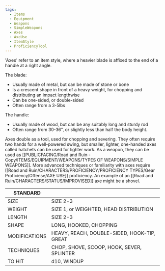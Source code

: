 ```yaml
---
tags:
  - Items
  - Equipment
  - Weapons
  - SimpleWeapons
  - Axes
  - AxeUse
  - ItemStyle
  - ProficiencyTool
---
```

'Axes' refer to an item style, where a heavier blade is affixed to the end of a handle at a right angle.

The blade:
- Usually made of metal, but can be made of stone or bone
- Is a crescent shape in front of a heavy weight, for chopping and distributing an impact lengthwise
- Can be one-sided, or double-sided
- Often range from a 3-5lbs

The handle:
- Usually made of wood, but can be any suitably long and sturdy rod
- Often range from 30-36", or slightly less than half the body height.

Axes double as a tool, used for chopping and severing.
They often require two hands for a well-powered swing, but smaller, lighter, one-handed axes called hatchets can be used for lighter work.
As a weapon, they can be used as [[PUBLICFACING/Road and Ruin - Copy/ITEMS/EQUIPMENT/WEAPONS/TYPES OF WEAPONS/SIMPLE WEAPONS]].
More advanced techniques or familiarity with axes require [[Road and Ruin/CHARACTERS/PROFICIENCY/PROFICIENCY TYPES/Gear Proficiency/Offense/AXE USE]] proficiency.
An example of an [[Road and Ruin/CHARACTERS/STATUS/IMPROVISED]] axe might be a shovel.

| STANDARD      |                                             |
| ------------- | ------------------------------------------- |
| SIZE          | SIZE 2-3                                    |
| WEIGHT        | SIZE 1, or WEIGHTED, HEAD DISTRIBUTION      |
| LENGTH        | SIZE 2-3                                    |
| SHAPE         | LONG, HOOKED, CHOPPING                      |
| MODIFICATIONS | HEAVY, REACH, DOUBLE-SIDED, HOOK-TIP, GREAT |
| TECHNIQUES    | CHOP, SHOVE, SCOOP, HOOK, SEVER, SPLINTER   |
| TO HIT        | d10, WINDUP                                 |
